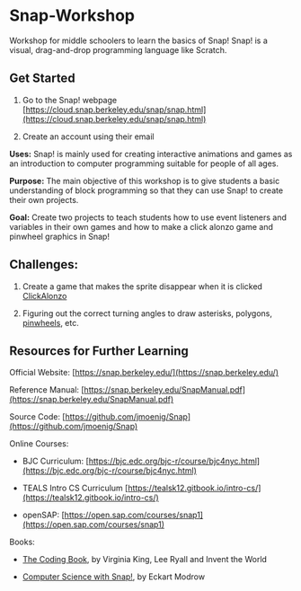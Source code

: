 # Snap-Workshop
Workshop for middle schoolers to learn the basics of Snap! Snap! is a visual, drag-and-drop programming language like Scratch.

## Get Started

1.  Go to the Snap! webpage [https://cloud.snap.berkeley.edu/snap/snap.html](https://cloud.snap.berkeley.edu/snap/snap.html)
    
2.  Create an account using their email
    
 **Uses:** Snap! is mainly used for creating interactive animations and games as an introduction to computer programming suitable for people of all ages.

**Purpose:** The main objective of this workshop is to give students a basic understanding of block programming so that they can use Snap! to create their own projects.

**Goal:** Create two projects to teach students how to use event listeners and variables in their own games and how to make a click alonzo game and pinwheel graphics in Snap!

## Challenges:

1.  Create a game that makes the sprite disappear when it is clicked [ClickAlonzo](https://bjc.edc.org/bjc-r/cur/programming/1-introduction/1-building-an-app/2-start-your-first-snap-app.html?topic=nyc_bjc%2F1-intro-loops.topic&course=bjc4nyc.html&novideo&noassignment)
    
2.  Figuring out the correct turning angles to draw asterisks, polygons, [pinwheels](https://bjc.edc.org/bjc-r/cur/programming/1-introduction/3-drawing/3-blocks-with-inputs.html?topic=nyc_bjc%2F1-intro-loops.topic&course=bjc4nyc.html&novideo&noassignment), etc.
    
## Resources for Further Learning

Official Website: [https://snap.berkeley.edu/](https://snap.berkeley.edu/)

Reference Manual: [https://snap.berkeley.edu/SnapManual.pdf](https://snap.berkeley.edu/SnapManual.pdf)

Source Code: [https://github.com/jmoenig/Snap](https://github.com/jmoenig/Snap)

Online Courses:

-   BJC Curriculum: [https://bjc.edc.org/bjc-r/course/bjc4nyc.html](https://bjc.edc.org/bjc-r/course/bjc4nyc.html)
    
-   TEALS Intro CS Curriculum  [https://tealsk12.gitbook.io/intro-cs/](https://tealsk12.gitbook.io/intro-cs/)
    
-   openSAP: [https://open.sap.com/courses/snap1](https://open.sap.com/courses/snap1)
    
Books:

-   [The Coding Book](https://www.hinkler.com.au/the-coding-book), by Virginia King, Lee Ryall and Invent the World
    
-   [Computer Science with Snap!](http://ddi-mod.uni-goettingen.de/ComputerScienceWithSnap.pdf), by Eckart Modrow
